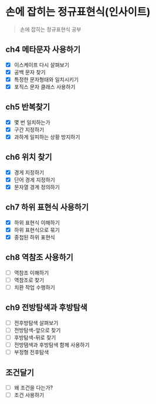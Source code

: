 # 손에 잡히는 정규표현식(인사이트)

> 손에 잡히는 정규표현식 공부
>

## ch4 메타문자 사용하기

- [x] 이스케이프 다시 살펴보기
- [x] 공백 문자 찾기
- [x] 특정한 문자형태와 일치시키기
- [x] 포직스 문자 클래스 사용하기

## ch5 반복찾기

- [x] 몇 번 일치하는가
- [x] 구간 지정하기
- [x] 과하게 일피하는 상황 방지하기

## ch6 위치 찾기

- [x] 경게 지정하기
- [x] 단어 경게 지정하기
- [x] 문자열 경계 정의하기

## ch7 하위 표현식 사용하기

- [x] 하위 표현식 이해하기
- [x] 하위 표현식으로 묶기
- [x] 중첩된 하위 표현식

##  ch8 역참조 사용하기

- [ ] 역참조 이해하기
- [ ] 역참조로 찾기
- [ ] 치환 작업 수행하기

## ch9 전방탐색과 후방탐색

- [ ] 전후방탐색 살펴보기
- [ ] 전방탐색-앞으로 찾기
- [ ] 후방탐색-뒤로 찾기
- [ ] 전방탬색과 후방탐색 함께 사용하기
- [ ] 부정형 전후탐색

## 조건달기

- [ ] 왜 조건을 다는가?
- [ ] 조건 사용하기
